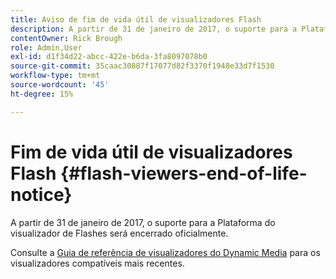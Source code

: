 ```yaml
---
title: Aviso de fim de vida útil de visualizadores Flash
description: A partir de 31 de janeiro de 2017, o suporte para a Plataforma do visualizador de Flashes será encerrado oficialmente.
contentOwner: Rick Brough
role: Admin,User
exl-id: d1f34d22-abcc-422e-b6da-3fa8097078b0
source-git-commit: 35caac30887f17077d82f3370f1948e33d7f1530
workflow-type: tm+mt
source-wordcount: '45'
ht-degree: 15%

---
```


# Fim de vida útil de visualizadores Flash {#flash-viewers-end-of-life-notice}

A partir de 31 de janeiro de 2017, o suporte para a Plataforma do visualizador de Flashes será encerrado oficialmente.

Consulte a [Guia de referência de visualizadores do Dynamic Media](https://experienceleague.adobe.com/docs/dynamic-media-developer-resources.html) para os visualizadores compatíveis mais recentes.
